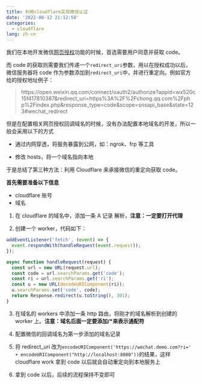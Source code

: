 ```yaml
---
title: 利用cloudflare实现微信认证
date: '2022-08-12 21:12:50'
categories:
  - cloudflare
lang: zh-cn
---
```


我们在本地开发微信[网页授权](https://developers.weixin.qq.com/doc/offiaccount/OA_Web_Apps/Wechat_webpage_authorization.html)功能的时候，首选需要用户同意并获取 code。

而 code 的获取则需要我们传递一个`redirect_uri`参数，用以在授权成功以后，微信服务器将 code 作为参数添加到`redirect_uri`中，并进行重定向。例如官方给的授权地址例子：

<blockquote><p style="word-break: break-all">https://open.weixin.qq.com/connect/oauth2/authorize?appid=wx520c15f417810387&amp;redirect_uri=https%3A%2F%2Fchong.qq.com%2Fphp%2Findex.php&amp;response_type=code&amp;scope=snsapi_base&amp;state=123#wechat_redirect</p></blockquote>

但是在配置相关网页授权回调域名的时候，没有办法配置本地域名的开发，所以一般会采用以下的方式

- 通过内网穿透，将服务暴露到公网，如：ngrok、frp 等工具

- 修改 hosts，将一个域名指向本地

于是总结了第三种方法：利用 Cloudflare 来承接微信的重定向获取 code。

**首先需要准备以下信息**

- cloudflare 账号
- 域名

1. 在 cloudflare 的域名中，添加一条 A 记录 解析，**注意：一定要打开代理**

2. 创建一个 worker，代码如下：

```js
addEventListener('fetch', (event) => {
  event.respondWith(handleRequest(event.request));
});

async function handleRequest(request) {
  const url = new URL(request.url);
  const code = url.searchParams.get('code');
  const ri = url.searchParams.get('ri');
  const u = new URL(decodeURIComponent(ri));
  u.searchParams.set('code', code);
  return Response.redirect(u.toString(), 301);
}
```

3. 在域名的 workers 中添加一条 http 路由，将刚才的域名解析到创建的 worker 上。**注意：域名后面一定要添加/\*来表示通配符**

4. 配置微信的回调域名为第一步添加的域名记录

5. 将 redirect_uri 改为`encodeURIComponent('https://wechat.demo.com?ri=' + encodeURIComponent("http://localhost:8080"))`的结果，这样 cloudflare work 拿到 code 以后就会自动重定向到本地服务上

6. 拿到 code 以后，后续的流程保持不变即可
